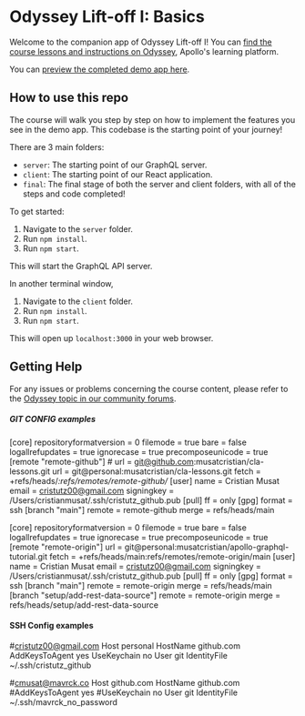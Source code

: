 # Odyssey Lift-off I: Basics

Welcome to the companion app of Odyssey Lift-off I! You can [find the course lessons and instructions on Odyssey](https://odyssey.apollographql.com/lift-off-part1), Apollo's learning platform.

You can [preview the completed demo app here](https://odyssey-catstronauts.netlify.app/).

## How to use this repo

The course will walk you step by step on how to implement the features you see in the demo app. This codebase is the starting point of your journey!

There are 3 main folders:

- `server`: The starting point of our GraphQL server.
- `client`: The starting point of our React application.
- `final`: The final stage of both the server and client folders, with all of the steps and code completed!

To get started:

1. Navigate to the `server` folder.
1. Run `npm install`.
1. Run `npm start`.

This will start the GraphQL API server.

In another terminal window,

1. Navigate to the `client` folder.
1. Run `npm install`.
1. Run `npm start`.

This will open up `localhost:3000` in your web browser.

## Getting Help

For any issues or problems concerning the course content, please refer to the [Odyssey topic in our community forums](https://community.apollographql.com/tags/c/help/6/odyssey).

##### GIT CONFIG examples

[core]
repositoryformatversion = 0
filemode = true
bare = false
logallrefupdates = true
ignorecase = true
precomposeunicode = true
[remote "remote-github"] # url = git@github.com:musatcristian/cla-lessons.git
url = git@personal:musatcristian/cla-lessons.git
fetch = +refs/heads/_:refs/remotes/remote-github/_
[user]
name = Cristian Musat
email = cristutz00@gmail.com
signingkey = /Users/cristianmusat/.ssh/cristutz_github.pub
[pull]
ff = only
[gpg]
format = ssh
[branch "main"]
remote = remote-github
merge = refs/heads/main

[core]
repositoryformatversion = 0
filemode = true
bare = false
logallrefupdates = true
ignorecase = true
precomposeunicode = true
[remote "remote-origin"]
url = git@personal:musatcristian/apollo-graphql-tutorial.git
fetch = +refs/heads/main:refs/remotes/remote-origin/main
[user]
name = Cristian Musat
email = cristutz00@gmail.com
signingkey = /Users/cristianmusat/.ssh/cristutz_github.pub
[pull]
ff = only
[gpg]
format = ssh
[branch "main"]
remote = remote-origin
merge = refs/heads/main
[branch "setup/add-rest-data-source"]
remote = remote-origin
merge = refs/heads/setup/add-rest-data-source

#### SSH Config examples
#cristutz00@gmail.com
Host personal
  	HostName github.com
  	AddKeysToAgent yes
  	UseKeychain no
  	User git
  	IdentityFile ~/.ssh/cristutz_github

#cmusat@mavrck.co
Host github.com
	HostName github.com
  	#AddKeysToAgent yes
  	#UseKeychain no
	User git
  	IdentityFile ~/.ssh/mavrck_no_password
